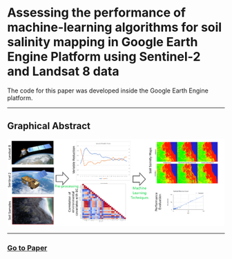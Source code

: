 # Assessing the performance of machine-learning algorithms for soil salinity mapping in Google Earth Engine Platform using Sentinel-2 and Landsat 8 data

The code for this paper was developed inside the Google Earth Engine platform.

---
## Graphical Abstract

![alt text](https://github.com/aksoysamet/SoilSalinity/raw/main/graphicalabstract.png "Graphical Abstract")

---

### [Go to Paper](https://doi.org/)
